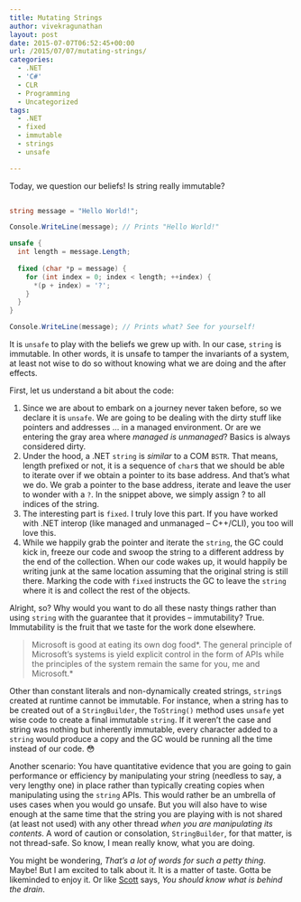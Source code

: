 ```yaml
---
title: Mutating Strings
author: vivekragunathan
layout: post
date: 2015-07-07T06:52:45+00:00
url: /2015/07/07/mutating-strings/
categories:
  - .NET
  - 'C#'
  - CLR
  - Programming
  - Uncategorized
tags:
  - .NET
  - fixed
  - immutable
  - strings
  - unsafe

---
```

Today, we question our beliefs! Is string really immutable?

```csharp
  
string message = "Hello World!";

Console.WriteLine(message); // Prints "Hello World!"

unsafe {
  int length = message.Length;
  
  fixed (char *p = message) {
    for (int index = 0; index < length; ++index) {
      *(p + index) = '?';
    }
  }
}

Console.WriteLine(message); // Prints what? See for yourself!
```

<!--more-->

It is `unsafe` to play with the beliefs we grew up with. In our case, `string` is immutable. In other words, it is unsafe to tamper the invariants of a system, at least not wise to do so without knowing what we are doing and the after effects.

First, let us understand a bit about the code:

  1. Since we are about to embark on a journey never taken before, so we declare it is `unsafe`. We are going to be dealing with the dirty stuff like pointers and addresses … in a managed environment. Or are we entering the gray area where _managed is unmanaged_? Basics is always considered dirty.
  2. Under the hood, a .NET `string` is _similar_ to a COM `BSTR`. That means, length prefixed or not, it is a sequence of `char`s that we should be able to iterate over if we obtain a pointer to its base address. And that’s what we do. We grab a pointer to the base address, iterate and leave the user to wonder with a `?`. In the snippet above, we simply assign ? to all indices of the string.
  3. The interesting part is `fixed`. I truly love this part. If you have worked with .NET interop (like managed and unmanaged – C++/CLI), you too will love this.
  4. While we happily grab the pointer and iterate the `string`, the GC could kick in, freeze our code and swoop the string to a different address by the end of the collection. When our code wakes up, it would happily be writing junk at the same location assuming that the original string is still there. Marking the code with `fixed` instructs the GC to leave the `string` where it is and collect the rest of the objects.

Alright, so? Why would you want to do all these nasty things rather than using `string` with the guarantee that it provides – immutability? True. Immutability is the fruit that we taste for the work done elsewhere.

> Microsoft is good at eating its own dog food\*. The general principle of Microsoft’s systems is yield explicit control in the form of APIs while the principles of the system remain the same for you, me and Microsoft.\* 

Other than constant literals and non-dynamically created strings, `string`s created at runtime cannot be immutable. For instance, when a string has to be created out of a `StringBuilder`, the `ToString()` method uses `unsafe` yet wise code to create a final immutable `string`. If it weren’t the case and string was nothing but inherently immutable, every character added to a `string` would produce a copy and the GC would be running all the time instead of our code. 😳

Another scenario: You have quantitative evidence that you are going to gain performance or efficiency by manipulating your string (needless to say, a very lengthy one) in place rather than typically creating copies when manipulating using the `string` APIs. This would rather be an umbrella of uses cases when you would go unsafe. But you will also have to wise enough at the same time that the string you are playing with is not shared (at least not used) with any other thread _when you are manipulating its contents_. A word of caution or consolation, `StringBuilder`, for that matter, is not thread-safe. So know, I mean really know, what you are doing.

You might be wondering, _That’s a lot of words for such a petty thing_. Maybe! But I am excited to talk about it. It is a matter of taste. Gotta be likeminded to enjoy it. Or like [Scott][1] says, _You should know what is behind the drain_.

 [1]: http://www.hanselman.com/
